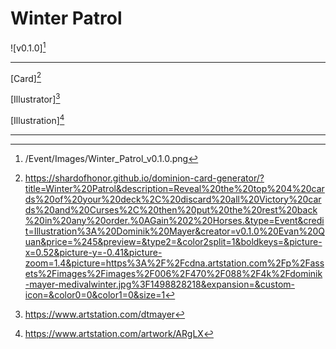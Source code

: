 # Winter Patrol

![v0.1.0][^v0.1.0]

---

[Card][^Card]

[Illustrator][^Illustrator]

[Illustration][^Illustration]

---

[^v0.1.0]: /Event/Images/Winter_Patrol_v0.1.0.png
[^Card]: https://shardofhonor.github.io/dominion-card-generator/?title=Winter%20Patrol&description=Reveal%20the%20top%204%20cards%20of%20your%20deck%2C%20discard%20all%20Victory%20cards%20and%20Curses%2C%20then%20put%20the%20rest%20back%20in%20any%20order.%0AGain%202%20Horses.&type=Event&credit=Illustration%3A%20Dominik%20Mayer&creator=v0.1.0%20Evan%20Quan&price=%245&preview=&type2=&color2split=1&boldkeys=&picture-x=0.52&picture-y=-0.41&picture-zoom=1.4&picture=https%3A%2F%2Fcdna.artstation.com%2Fp%2Fassets%2Fimages%2Fimages%2F006%2F470%2F088%2F4k%2Fdominik-mayer-medivalwinter.jpg%3F1498828218&expansion=&custom-icon=&color0=0&color1=0&size=1
[^Illustrator]: https://www.artstation.com/dtmayer
[^Illustration]: https://www.artstation.com/artwork/ARgLX
